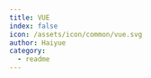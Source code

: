 ```yaml
---
title: VUE
index: false
icon: /assets/icon/common/vue.svg
author: Haiyue
category:
  - readme
---
```

